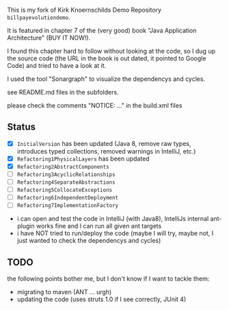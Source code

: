 This is my fork of Kirk Knoernschilds Demo Repository `billpayevolutiondemo`.

It is featured in chapter 7 of the (very good) book "Java Application Architecture" (BUY IT NOW!).

I found this chapter hard to follow without looking at the code, 
so I dug up the source code (the URL in the book is out dated, it pointed to Google Code)
and tried to have a look at it.

I used the tool "Sonargraph" to visualize the dependencys and cycles.

see README.md files in the subfolders.

please check the comments "NOTICE: ..." in the build.xml files

## Status

* [x] `InitialVersion` has been updated (Java 8, remove raw types, introduces typed collections, removed warnings in IntelliJ, etc.)
* [x] `Refactoring1PhysicalLayers` has been updated
* [x] `Refactoring2AbstractComponents`
* [ ] `Refactoring3AcyclicRelationships`
* [ ] `Refactoring4SeparateAbstractions`
* [ ] `Refactoring5CollocateExceptions`
* [ ] `Refactoring6IndependentDeployment`
* [ ] `Refactoring7ImplementationFactory`

* i can open and test the code in IntelliJ (with Java8), IntelliJs internal ant-plugin works fine and I can run all given ant targets
* i have NOT tried to run/deploy the code (maybe I will try, maybe not, I just wanted to check the dependencys and cycles)

## TODO

the following points bother me, but I don't know if I want to tackle them:

* migrating to maven (ANT ... urgh)
* updating the code (uses struts 1.0 if I see correctly, JUnit 4)
